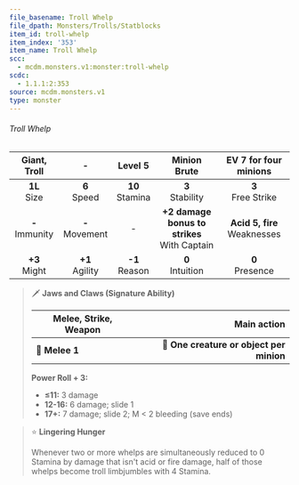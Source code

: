 ```yaml
---
file_basename: Troll Whelp
file_dpath: Monsters/Trolls/Statblocks
item_id: troll-whelp
item_index: '353'
item_name: Troll Whelp
scc:
  - mcdm.monsters.v1:monster:troll-whelp
scdc:
  - 1.1.1:2:353
source: mcdm.monsters.v1
type: monster
---
```


###### Troll Whelp

|    Giant, Troll     |          -          |       Level 5       |                   Minion Brute                   |      EV 7 for four minions       |
| :-----------------: | :-----------------: | :-----------------: | :----------------------------------------------: | :------------------------------: |
|  **1L**<br/> Size   |  **6**<br/> Speed   | **10**<br/> Stamina |               **3**<br/> Stability               |      **3**<br/> Free Strike      |
| **-**<br/> Immunity | **-**<br/> Movement |          -          | **+2 damage bonus to strikes**<br/> With Captain | **Acid 5, fire**<br/> Weaknesses |
|  **+3**<br/> Might  | **+1**<br/> Agility | **-1**<br/> Reason  |               **0**<br/> Intuition               |       **0**<br/> Presence        |

<!-- -->
> 🗡 **Jaws and Claws (Signature Ability)**
>
> | **Melee, Strike, Weapon** |                          **Main action** |
> | ------------------------- | ---------------------------------------: |
> | **📏 Melee 1**            | **🎯 One creature or object per minion** |
>
> **Power Roll + 3:**
>
> - **≤11:** 3 damage
> - **12-16:** 6 damage; slide 1
> - **17+:** 7 damage; slide 2; M < 2 bleeding (save ends)

<!-- -->
> ⭐️ **Lingering Hunger**
>
> Whenever two or more whelps are simultaneously reduced to 0 Stamina by damage that isn't acid or fire damage, half of those whelps become troll limbjumbles with 4 Stamina.
